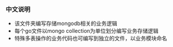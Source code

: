 ### 中文说明

- 该文件夹编写存储mongodb相关的业务逻辑
- 每个go文件以mongo collection为单位划分编写业务存储逻辑
- 特殊多表操作的业务代码也可编写到独立的文件，以业务模块命名